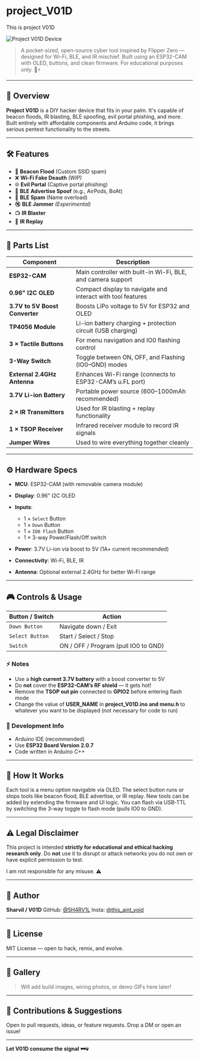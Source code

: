 # project_V01D
This is project V01D

![Project V01D Device](https://github.com/5H4RV1L/void-flipper-clone/blob/main/device.jpg)

> A pocket-sized, open-source cyber tool inspired by Flipper Zero — designed for Wi-Fi, BLE, and IR mischief. Built using an ESP32-CAM with OLED, buttons, and clean firmware. For educational purposes only. 🧠⚡

---

## 🚀 Overview

**Project V01D** is a DIY hacker device that fits in your palm. It's capable of beacon floods, IR blasting, BLE spoofing, evil portal phishing, and more. Built entirely with affordable components and Arduino code, it brings serious pentest functionality to the streets.

---

## 🛠 Features

* 📶 **Beacon Flood** (Custom SSID spam)
* ❌ **Wi-Fi Fake Deauth** *(WIP)*
* 🌐 **Evil Portal** (Captive portal phishing)
* 📡 **BLE Advertise Spoof** (e.g., AirPods, BoAt)
* 👻 **BLE Spam** (Name overload)
* 🔇 **BLE Jammer** *(Experimental)*
* 📺 **IR Blaster**
* 🔁 **IR Replay**

---

## 🧩 Parts List

| Component                      | Description                                                  |
| ------------------------------ | ------------------------------------------------------------ |
| **ESP32-CAM**                  | Main controller with built-in Wi-Fi, BLE, and camera support |
| **0.96" I2C OLED**             | Compact display to navigate and interact with tool features  |
| **3.7V to 5V Boost Converter** | Boosts LiPo voltage to 5V for ESP32 and OLED                 |
| **TP4056 Module**              | Li-ion battery charging + protection circuit (USB charging)  |
| **3 × Tactile Buttons**        | For menu navigation and IO0 flashing control                 |
| **3-Way Switch**               | Toggle between ON, OFF, and Flashing (IO0–GND) modes         |
| **External 2.4GHz Antenna**    | Enhances Wi-Fi range (connects to ESP32-CAM’s u.FL port)     |
| **3.7V Li-ion Battery**        | Portable power source (600–1000mAh recommended)              |
| **2 × IR Transmitters**        | Used for IR blasting + replay functionality                  |
| **1 × TSOP Receiver**          | Infrared receiver module to record IR signals                |
| **Jumper Wires**               | Used to wire everything together cleanly                     |

---

## ⚙️ Hardware Specs

* **MCU**: ESP32-CAM (with removable camera module)
* **Display**: 0.96" I2C OLED
* **Inputs**:

  * 1 × `Select` Button
  * 1 × `Down` Button
  * 1 × `IO0 Flash` Button
  * 1 × 3-way Power/Flash/Off switch
* **Power**: 3.7V Li-ion via boost to 5V (1A+ current recommended)
* **Connectivity**: Wi-Fi, BLE, IR
* **Antenna**: Optional external 2.4GHz for better Wi-Fi range

---

## 🎮 Controls & Usage

| Button / Switch | Action                               |
| --------------- | ------------------------------------ |
| `Down Button`   | Navigate down / Exit                 |
| `Select Button` | Start / Select / Stop                |
| `Switch`        | ON / OFF / Program (pull IO0 to GND) |

### ⚡ Notes

* Use a **high current 3.7V battery** with a boost converter to 5V
* Do **not** cover the **ESP32-CAM’s RF shield** — it gets hot!
* Remove the **TSOP out pin** connected to **GPIO2** before entering flash mode
* Change the value of **USER_NAME** in **project_V01D.ino and menu.h** to whatever you want to be displayed (not 
necessary for code to run)
### 🔧 Development Info

* Arduino IDE (recommended)
* Use **ESP32 Board Version 2.0.7**
* Code written in Arduino C++

---

## 🧠 How It Works

Each tool is a menu option navigable via OLED. The select button runs or stops tools like beacon flood, BLE advertise, or IR replay. New tools can be added by extending the firmware and UI logic. You can flash via USB-TTL by switching the 3-way toggle to flash mode (pulls IO0 to GND).

---

## ⚠️ Legal Disclaimer

This project is intended **strictly for educational and ethical hacking research only**. Do **not** use it to disrupt or attack networks you do not own or have explicit permission to test.

I am not responsible for any misuse. ⚠️

---

## 👤 Author

**Sharvil / V01D**
GitHub: [@5H4RV1L](https://github.com/5H4RV1L)
Insta: [@this\_aint\_void](https://instagram.com/this_aint_void)

---

## 📄 License

MIT License — open to hack, remix, and evolve.

---

## 📸 Gallery

> Will add build images, wiring photos, or demo GIFs here later!

---

## 💬 Contributions & Suggestions

Open to pull requests, ideas, or feature requests. Drop a DM or open an issue!

---

**Let V01D consume the signal 🕶️💀**
